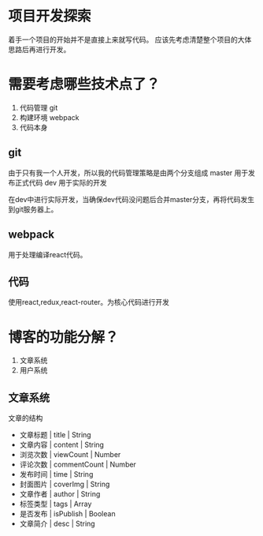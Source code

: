 项目开发探索
============

着手一个项目的开始并不是直接上来就写代码。
应该先考虑清楚整个项目的大体思路后再进行开发。


# 需要考虑哪些技术点了？

1. 代码管理 git
2. 构建环境 webpack
3. 代码本身


## git

  由于只有我一个人开发，所以我的代码管理策略是由两个分支组成
  master 用于发布正式代码
  dev    用于实际的开发

  在dev中进行实际开发，当确保dev代码没问题后合并master分支，再将代码发生到git服务器上。

## webpack

  用于处理编译react代码。

## 代码

  使用react,redux,react-router。为核心代码进行开发


# 博客的功能分解？
  1. 文章系统
  2. 用户系统

## 文章系统

  文章的结构

  
  - 文章标题 | title | String
  - 文章内容 | content | String
  - 浏览次数 | viewCount | Number
  - 评论次数 | commentCount | Number
  - 发布时间 | time  | String
  - 封面图片 | coverImg | String
  - 文章作者 | author  | String
  - 标签类型 | tags | Array
  - 是否发布 | isPublish | Boolean
  - 文章简介 | desc | String
 
